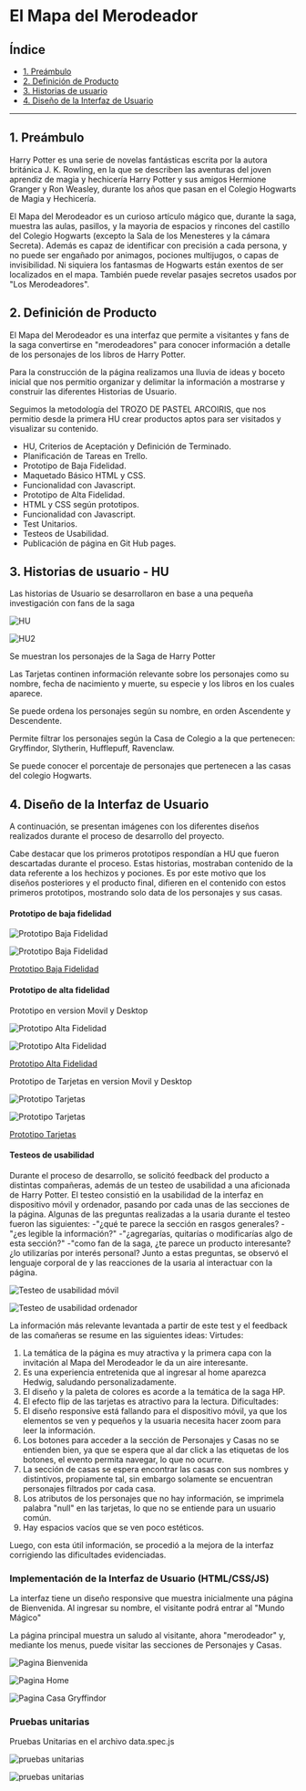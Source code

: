 # El Mapa del Merodeador

## Índice

* [1. Preámbulo](#1-preámbulo)
* [2. Definición de Producto](#2-definición-de-producto)
* [3. Historias de usuario](#3-historias-de-usuario)
* [4. Diseño de la Interfaz de Usuario](#4-diseño-de-la-interfaz-de-usuario)


***

## 1. Preámbulo

Harry Potter es una serie de novelas fantásticas escrita por la autora británica J. K. Rowling, en la que se describen las aventuras del joven aprendiz de magia y hechicería Harry Potter y sus amigos Hermione Granger y Ron Weasley, durante los años que pasan en el Colegio Hogwarts de Magia y Hechicería. 

El Mapa del Merodeador es un curioso artículo mágico que, durante la saga, muestra las aulas, pasillos, y la mayoria de espacios y rincones del castillo del Colegio Hogwarts (excepto la Sala de los Menesteres y la cámara Secreta). Además es capaz de identificar con precisión a cada persona, y no puede ser engañado por animagos, pociones multijugos, o capas de invisibilidad. Ni siquiera los fantasmas de Hogwarts están exentos de ser localizados en el mapa. También puede revelar pasajes secretos usados por "Los Merodeadores".


## 2. Definición de Producto

El Mapa del Merodeador es una interfaz que permite a visitantes y fans de la saga convertirse en "merodeadores" para conocer información a detalle de los personajes de los libros de Harry Potter.
 
Para la construcción de la página  realizamos una lluvia de ideas y boceto inicial que nos permitio organizar y delimitar la información a mostrarse y construir las diferentes Historias de Usuario. 

Seguimos la metodología del TROZO DE PASTEL ARCOIRIS, que nos permitio desde la primera HU crear productos aptos para ser visitados y visualizar su contenido. 

* HU, Criterios de Aceptación y Definición de Terminado.
* Planificación de Tareas en Trello.
* Prototipo de Baja Fidelidad.
* Maquetado Básico HTML y CSS.
* Funcionalidad con Javascript.
* Prototipo de Alta Fidelidad.
* HTML y CSS según prototipos.
* Funcionalidad con Javascript.
* Test Unitarios.
* Testeos de Usabilidad.
* Publicación de página en Git Hub pages.


## 3. Historias de usuario - HU

Las historias de Usuario se desarrollaron en base a una pequeña investigación con fans de la saga

![HU](./src/imagenes/HU.jpg)

![HU2](./src/imagenes/HU2.jpg)

Se muestran los personajes de la Saga de Harry Potter

Las Tarjetas continen información relevante sobre los personajes como su nombre, fecha de nacimiento y muerte, su especie y los libros en los cuales aparece.

Se puede ordena los personajes según su nombre, en orden Ascendente y Descendente.

Permite filtrar los personajes según la Casa de Colegio a la que pertenecen: Gryffindor, Slytherin, Hufflepuff, Ravenclaw.

Se puede conocer el porcentaje de personajes que pertenecen a las casas del colegio Hogwarts.


## 4. Diseño de la Interfaz de Usuario

A continuación, se presentan imágenes con los diferentes diseños realizados durante el proceso de desarrollo del proyecto.

Cabe destacar que los primeros prototipos respondían a HU que fueron descartadas durante el proceso. Estas historias, mostraban contenido de la data referente a los hechizos y pociones. Es por este motivo que los diseños posteriores y el producto final, difieren en el contenido con estos primeros prototipos, mostrando solo data de los personajes y sus casas.


#### Prototipo de baja fidelidad

![Prototipo Baja Fidelidad](./src/imagenes/historia0.png)

![Prototipo Baja Fidelidad](./src/imagenes/prototipo1.jpg)

[Prototipo Baja Fidelidad](https://www.figma.com/file/jpt5p67fjWUPTB9l9twJeF/Untitled?node-id=0%3A1&t=qHBDVehVx1wSBOnf-3)


#### Prototipo de alta fidelidad

Prototipo en version Movil y Desktop

![Prototipo Alta Fidelidad](./src/imagenes/prototipo2.jpg)

![Prototipo Alta Fidelidad](./src/imagenes/prototipo3.jpg)

[Prototipo Alta Fidelidad](https://www.figma.com/file/jpt5p67fjWUPTB9l9twJeF/Untitled?node-id=80%3A6&t=qHBDVehVx1wSBOnf-0)

Prototipo de Tarjetas en version Movil y Desktop

![Prototipo Tarjetas](./src/imagenes/prototipo4.jpg)

![Prototipo Tarjetas](./src/imagenes/prototipo5.jpg)

[Prototipo Tarjetas](https://www.figma.com/file/jpt5p67fjWUPTB9l9twJeF/Untitled?node-id=189%3A10&t=qHBDVehVx1wSBOnf-3)


#### Testeos de usabilidad

Durante el proceso de desarrollo, se solicitó feedback del producto a distintas compañeras, además de un testeo de usabilidad a una aficionada de Harry Potter.
El testeo consistió en la usabilidad de la interfaz en dispositivo móvil y ordenador, pasando por cada unas de las secciones de la página.
Algunas de las preguntas realizadas a la usaria durante el testeo fueron las siguientes:
-"¿qué te parece la sección en rasgos generales?
-"¿es legible la información?"
-"¿agregarías, quitarías o modificarías algo de esta sección?"
-"como fan de la saga, ¿te parece un producto interesante?¿lo utilizarías por interés personal?
Junto a estas preguntas, se observó el lenguaje corporal de y las reacciones de la usaria al interactuar con la página. 

![Testeo de usabilidad móvil](./src/imagenes/tu-movil.png)

![Testeo de usabilidad ordenador](./src/imagenes/tu-ordenador.png)

La información más relevante levantada a partir de este test y el feedback de las comañeras se resume en las siguientes ideas:
Virtudes:
1. La temática de la página es muy atractiva y la primera capa con la invitación al Mapa del Merodeador le da un aire interesante.
2. Es una experiencia entretenida que al ingresar al home aparezca Hedwig, saludando personalizadamente.
3. El diseño y la paleta de colores es acorde a la temática de la saga HP.
4. El efecto flip de las tarjetas es atractivo para la lectura.
Dificultades:
1. El diseño responsive está fallando para el dispositivo móvil, ya que los elementos se ven y pequeños y la usuaria necesita hacer zoom para leer la información.
2. Los botones para acceder a la sección de Personajes y Casas no se entienden bien, ya que se espera que al dar click a las etiquetas de los botones, el evento permita navegar, lo que no ocurre.
3. La sección de casas se espera encontrar las casas con sus nombres y distintivos, propiamente tal, sin embargo solamente se encuentran personajes filtrados por cada casa.
4. Los atributos de los personajes que no hay información, se imprimela palabra "null" en las tarjetas, lo que no se entiende para un usuario común.
5. Hay espacios vacíos que se ven poco estéticos.

Luego, con esta útil información, se procedió a la mejora de la interfaz corrigiendo las dificultades evidenciadas.


### Implementación de la Interfaz de Usuario (HTML/CSS/JS)

La interfaz tiene un diseño responsive que muestra inicialmente una página de Bienvenida. Al ingresar su nombre, el visitante podrá entrar al "Mundo Mágico"

La página principal muestra un saludo al visitante, ahora "merodeador" y, mediante los menus, puede visitar las secciones de Personajes y Casas.

![Pagina Bienvenida](./src/imagenes/pagina%201.jpg)

![Pagina Home](./src/imagenes/pagina%202.jpg)

![Pagina Casa Gryffindor](./src/imagenes/pagina%203.jpg)

### Pruebas unitarias

Pruebas Unitarias en el archivo  data.spec.js

![pruebas unitarias](./src/imagenes/testPruebasUnitarias.jpg)

![pruebas unitarias](./src/imagenes/pruebasUnitarias.jpg)